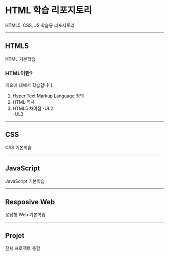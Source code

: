 # HTML 학습 리포지토리
HTML5, CSS, JS 학습용 리포지토리

-------------------------------------

## HTML5
HTML 기본학습

### HTML이란?
개요에 대해서 학습합니다.

1. Hyper Text Markup Language 정의
2. HTML 역사
3. HTML5 차이점
  -UL2  
  -UL3
  
-------------------------------------------

## CSS
CSS 기본학습

-------------------------------------------

## JavaScript
JavaScript 기본학습

-------------------------------------------

## Resposive Web
응답형 Web 기본학습

-------------------------------------------

## Projet
전체 프로젝트 통합
